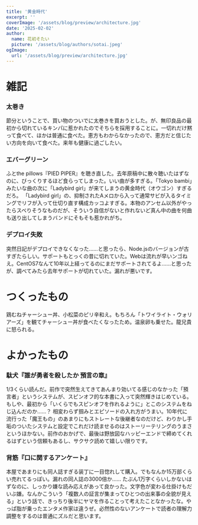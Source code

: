 ```yaml
---
title: '黄金時代'
excerpt: ''
coverImage: '/assets/blog/preview/architecture.jpg'
date: '2025-02-02'
author:
  name: 花初そたい
  picture: '/assets/blog/authors/sotai.jpeg'
ogImage:
  url: '/assets/blog/preview/architecture.jpg'
---
```

# 雑記
### 太巻き
節分ということで、買い物のついでに太巻きを買おうとした。が、無印良品の最初から切れているキンパに惹かれたのでそちらを採用することに。一切れだけ黙って食べて、ほかは普通に食べた。恵方もわからなかったので、恵方だと信じたい方向を向いて食べた。来年も健康に過ごしたい。

### エバーグリーン
ふとthe pillows『PIED PIPER』を聴き直した。去年原稿中に散々聴いたはずなのに、びっくりするほど食らってしまった。いい曲が多すぎる。「Tokyo bambi」みたいな曲の次に「Ladybird girl」が来てしまうの黄金時代（オウゴン）すぎるだろ。
「Ladybird girl」の、抑制されたAメロから入って通常サビが入るタイミングでリフが入って仕切り直す構成カッコよすぎる。本物のアンセム以外がやったらスベりそうなものだが、そういう自信がないと作れないど真ん中の曲を何曲も送り出してしまうバンドにそもそも惹かれがち。

### デプロイ失敗
突然日記がデプロイできなくなった……と思ったら、Node.jsのバージョンが古すぎたらしい。サポートもとっくの昔に切れていた。Webは流れが早いンゴねえ。CentOS7なんて10年以上経ってるのにまだサポートされてるよ……と思ったが、調べてみたら去年サポートが切れていた。漏れが悪いです。

# つくったもの
鶏むねチャーシュー丼、小松菜のピリ辛和え。もちろん「トワイライト・ウォリアーズ」を観てチャーシュー丼が食べたくなったため。温泉卵も乗せた。龍兄貴に怒られる。

# よかったもの
### 駄犬『誰が勇者を殺したか 預言の章』
1/3くらい読んだ。前作で突然生えてきてあんまり効いてる感じのなかった「預言者」というシステムが、スピンオフ的な本書に入って突然輝きはじめている。もしや、最初から「いくらでもスピンオフを作れるように」とこのシステムをねじ込んだのか……？
相変わらず掴みとエピソードの入れ方がうまい。10年代に流行った「魔王もの」のあまりにもストレートな後継者なのだけど、わりかし手垢のついたシステムと設定でこれだけ読ませるのはストーリーテリングのうまさというほかない。前作のおかげで、最後は野放図なハッピーエンドで締めてくれるはずという信頼もあるし、サクサク読めて嬉しい限りです。

### 背筋『口に関するアンケート』
本屋であまりにも同人誌すぎる装丁に一目惚れして購入。でもなんか15万部くらい売れてるっぽい。漏れの同人誌の3000倍か……
たぶん1万字くらいしかないはずなのに、しっかり嫌な読み応えがあって良かった。文字色が変わる仕掛けもだいぶ嫌。なんかこういう「複数人の証言が集まってひとつの出来事の全貌が見える」という話で、きっちり後半にヤマを作ることって考えたことなかったな。やっぱ脂が乗ったエンタメ作家は違うぜ。必然性のないアンケートで読者の理解力調整をするのは普通にズルだと思います。